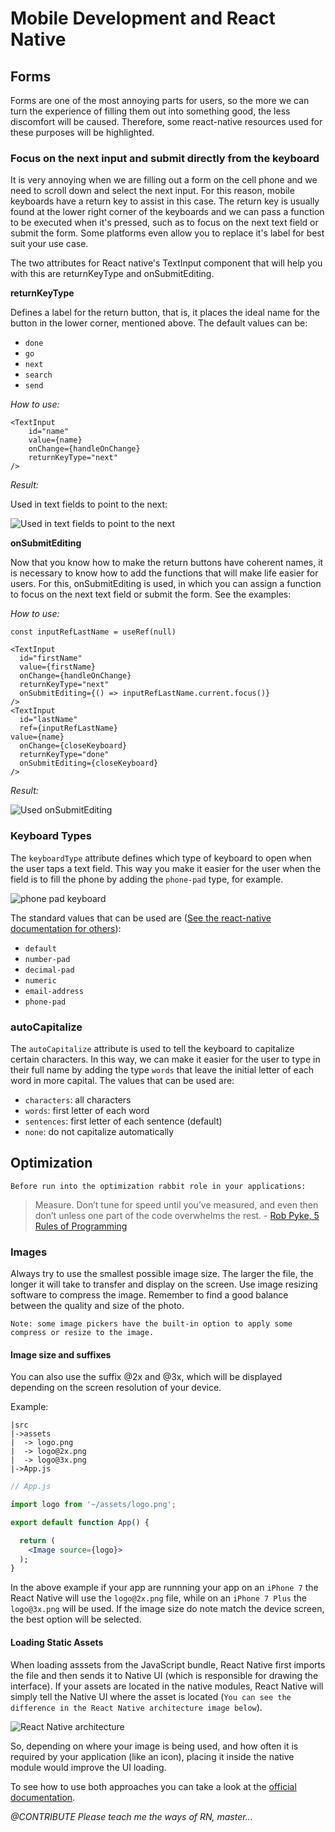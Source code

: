 # Mobile Development and React Native

## Forms

Forms are one of the most annoying parts for users, so the more we can turn the experience of filling them out into something good, the less discomfort will be caused. Therefore, some react-native resources used for these purposes will be highlighted.


### Focus on the next input and submit directly from the keyboard

It is very annoying when we are filling out a form on the cell phone and we need to scroll down and select the next input. For this reason, mobile keyboards have a return key to assist in this case. The return key is usually found at the lower right corner of the keyboards and we can pass a function to be executed when it's pressed, such as to focus on the next text field or submit the form. Some platforms even allow you to replace it's label for best suit your use case.

The two attributes for React native's TextInput component that will help you with this are returnKeyType and onSubmitEditing.

**returnKeyType**

Defines a label for the return button, that is, it places the ideal name for the button in the lower corner, mentioned above.
The default values ​​can be:
- `done`
- `go`
- `next`
- `search`
- `send`

*How to use:*

    <TextInput
	    id="name"
	    value={name}
	    onChange={handleOnChange}
	    returnKeyType="next"
    />

*Result:*

Used in text fields to point to the next:

![Used in text fields to point to the next](./assets/mobile-development/button-next.png)


**onSubmitEditing**

Now that you know how to make the return buttons have coherent names, it is necessary to know how to add the functions that will make life easier for users. For this, onSubmitEditing is used, in which you can assign a function to focus on the next text field or submit the form. See the examples:

*How to use:*

    const inputRefLastName = useRef(null)
    
    <TextInput
      id="firstName"
      value={firstName}
      onChange={handleOnChange}
      returnKeyType="next"
      onSubmitEditing={() => inputRefLastName.current.focus()}
    />
    <TextInput
      id="lastName"
      ref={inputRefLastName}
    value={name}
      onChange={closeKeyboard}
      returnKeyType="done"
      onSubmitEditing={closeKeyboard}
    />

*Result:*

![Used onSubmitEditing](./assets/mobile-development/on-submit-editing.gif)

### Keyboard Types

The `keyboardType` attribute defines which type of keyboard to open when the user taps a text field. This way you make it easier for the user when the field is to fill the phone by adding the `phone-pad` type, for example.

![phone pad keyboard](./assets/mobile-development/phone-pad.png)

The standard values that can be used are ([See the react-native documentation for others](https://reactnative.dev/docs/textinput#keyboardtype)):

-   `default`
-   `number-pad`
-   `decimal-pad`
-   `numeric`
-   `email-address`
-   `phone-pad`


### autoCapitalize

The `autoCapitalize` attribute is used to tell the keyboard to capitalize certain characters. In this way, we can make it easier for the user to type in their full name by adding the type `words` that leave the initial letter of each word in more capital.
The values that can be used are:

-   `characters`: all characters
-   `words`: first letter of each word
-   `sentences`: first letter of each sentence (default)
-   `none`: do not capitalize automatically

## Optimization

`Before run into the optimization rabbit role in your applications:`
> Measure. Don’t tune for speed until you’ve measured, and even then don’t unless one part of the code overwhelms the rest. - [Rob Pyke, 5 Rules of Programming](http://users.ece.utexas.edu/~adnan/pike.html)

### Images

Always try to use the smallest possible image size. The larger the file, the longer it will take to transfer and display on the screen. Use image resizing software to compress the image. Remember to find a good balance between the quality and size of the photo.

`Note: some image pickers have the built-in option to apply some compress or resize to the image.`

#### Image size and suffixes

You can also use the suffix @2x and @3x, which will be displayed depending on the screen resolution of your device.

Example:
```
|src
|->assets
|  -> logo.png
|  -> logo@2x.png
|  -> logo@3x.png
|->App.js
```

```jsx
// App.js

import logo from '~/assets/logo.png';

export default function App() {

  return (
    <Image source={logo}>
  );
}
```

In the above example if your app are runnning your app on an `iPhone 7` the React Native will use the `logo@2x.png` file, while on an `iPhone 7 Plus` the `logo@3x.png` will be used. If the image size do note match the device screen, the best option will be selected.

#### Loading Static Assets

When loading asssets from the JavaScript bundle, React Native first imports the file and then sends it to Native UI (which is responsible for drawing the interface). If your assets are located in the native modules, React Native will simply tell the Native UI where the asset is located (`You can see the difference in the React Native architecture image below`).

![React Native architecture](./assets/mobile-development/rn-architecture.jpeg)

So, depending on where your image is being used, and how often it is required by your application (like an icon), placing it inside the native module would improve the UI loading.

To see how to use both approaches you can take a look at the [official documentation](https://reactnative.dev/docs/images#static-image-resources).

*@CONTRIBUTE Please teach me the ways of RN, master...*
